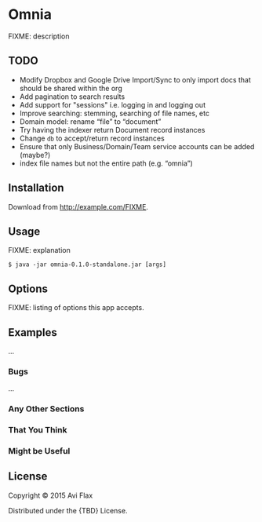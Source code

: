 # Omnia

FIXME: description

## TODO

* Modify Dropbox and Google Drive Import/Sync to only import docs that should be shared within the org
* Add pagination to search results
* Add support for "sessions" i.e. logging in and logging out
* Improve searching: stemming, searching of file names, etc
* Domain model: rename “file” to “document”
* Try having the indexer return Document record instances
* Change `db` to accept/return record instances
* Ensure that only Business/Domain/Team service accounts can be added (maybe?)
* index file names but not the entire path (e.g. “omnia”)

## Installation

Download from http://example.com/FIXME.

## Usage

FIXME: explanation

    $ java -jar omnia-0.1.0-standalone.jar [args]

## Options

FIXME: listing of options this app accepts.

## Examples

...

### Bugs

...

### Any Other Sections
### That You Think
### Might be Useful

## License

Copyright © 2015 Avi Flax

Distributed under the {TBD} License.
